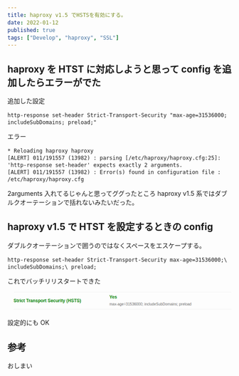 ```yaml
---
title: haproxy v1.5 でHSTSを有効にする。
date: 2022-01-12
published: true
tags: ["Develop", "haproxy", "SSL"]
---
```


## haproxy を HTST に対応しようと思って config を追加したらエラーがでた

追加した設定

```
http-response set-header Strict-Transport-Security "max-age=31536000; includeSubDomains; preload;"
```

エラー

```
* Reloading haproxy haproxy
[ALERT] 011/191557 (13982) : parsing [/etc/haproxy/haproxy.cfg:25]: 'http-response set-header' expects exactly 2 arguments.
[ALERT] 011/191557 (13982) : Error(s) found in configuration file : /etc/haproxy/haproxy.cfg
```

2arguments 入れてるじゃんと思ってググったところ
haproxy v1.5 系ではダブルクオーテーションで括れないみたいだった。

## haproxy v1.5 で HTST を設定するときの config

ダブルクオーテーションで囲うのではなくスペースをエスケープする。

```
http-response set-header Strict-Transport-Security max-age=31536000;\ includeSubDomains;\ preload;
```

これでバッチリリスタートできた

![image-20220112212308777](../image/p23/image-20220112212308777.png)

設定的にも OK

## 参考

<OgpLink url="https://discourse.haproxy.org/t/frame-ancestors-directive-issues/3270/3" />

おしまい
